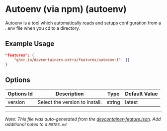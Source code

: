 
# Autoenv (via npm) (autoenv)

Autoenv is a tool which automatically reads and setups configuration from a . env file when you cd to a directory.

## Example Usage

```json
"features": {
    "ghcr.io/devcontainers-extra/features/autoenv:1": {}
}
```

## Options

| Options Id | Description | Type | Default Value |
|-----|-----|-----|-----|
| version | Select the version to install. | string | latest |



---

_Note: This file was auto-generated from the [devcontainer-feature.json](devcontainer-feature.json).  Add additional notes to a `NOTES.md`._
